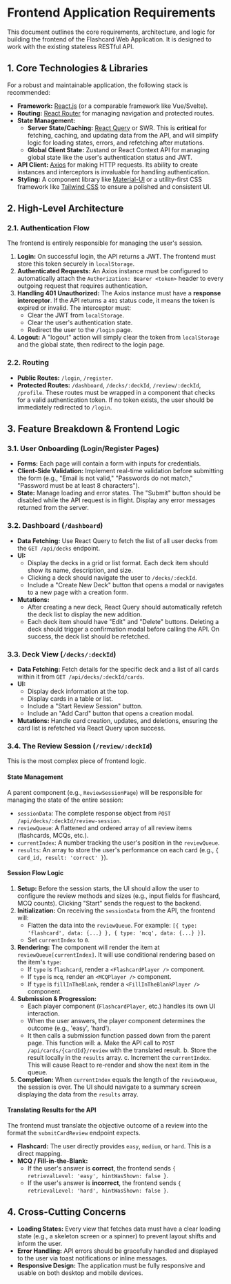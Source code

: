 # Frontend Application Requirements

This document outlines the core requirements, architecture, and logic for building the frontend of the Flashcard Web Application. It is designed to work with the existing stateless RESTful API.

## 1. Core Technologies & Libraries

For a robust and maintainable application, the following stack is recommended:

-   **Framework:** [React.js](https://reactjs.org/) (or a comparable framework like Vue/Svelte).
-   **Routing:** [React Router](https://reactrouter.com/) for managing navigation and protected routes.
-   **State Management:**
    -   **Server State/Caching:** [React Query](https://tanstack.com/query/latest) or SWR. This is **critical** for fetching, caching, and updating data from the API, and will simplify logic for loading states, errors, and refetching after mutations.
    -   **Global Client State:** Zustand or React Context API for managing global state like the user's authentication status and JWT.
-   **API Client:** [Axios](https://axios-http.com/) for making HTTP requests. Its ability to create instances and interceptors is invaluable for handling authentication.
-   **Styling:** A component library like [Material-UI](https://mui.com/) or a utility-first CSS framework like [Tailwind CSS](https://tailwindcss.com/) to ensure a polished and consistent UI.

## 2. High-Level Architecture

### 2.1. Authentication Flow

The frontend is entirely responsible for managing the user's session.

1.  **Login:** On successful login, the API returns a JWT. The frontend must store this token securely in `localStorage`.
2.  **Authenticated Requests:** An Axios instance must be configured to automatically attach the `Authorization: Bearer <token>` header to every outgoing request that requires authentication.
3.  **Handling 401 Unauthorized:** The Axios instance must have a **response interceptor**. If the API returns a `401` status code, it means the token is expired or invalid. The interceptor must:
    -   Clear the JWT from `localStorage`.
    -   Clear the user's authentication state.
    -   Redirect the user to the `/login` page.
4.  **Logout:** A "logout" action will simply clear the token from `localStorage` and the global state, then redirect to the login page.

### 2.2. Routing

-   **Public Routes:** `/login`, `/register`.
-   **Protected Routes:** `/dashboard`, `/decks/:deckId`, `/review/:deckId`, `/profile`. These routes must be wrapped in a component that checks for a valid authentication token. If no token exists, the user should be immediately redirected to `/login`.

## 3. Feature Breakdown & Frontend Logic

### 3.1. User Onboarding (Login/Register Pages)

-   **Forms:** Each page will contain a form with inputs for credentials.
-   **Client-Side Validation:** Implement real-time validation before submitting the form (e.g., "Email is not valid," "Passwords do not match," "Password must be at least 8 characters").
-   **State:** Manage loading and error states. The "Submit" button should be disabled while the API request is in flight. Display any error messages returned from the server.

### 3.2. Dashboard (`/dashboard`)

-   **Data Fetching:** Use React Query to fetch the list of all user decks from the `GET /api/decks` endpoint.
-   **UI:**
    -   Display the decks in a grid or list format. Each deck item should show its name, description, and size.
    -   Clicking a deck should navigate the user to `/decks/:deckId`.
    -   Include a "Create New Deck" button that opens a modal or navigates to a new page with a creation form.
-   **Mutations:**
    -   After creating a new deck, React Query should automatically refetch the deck list to display the new addition.
    -   Each deck item should have "Edit" and "Delete" buttons. Deleting a deck should trigger a confirmation modal before calling the API. On success, the deck list should be refetched.

### 3.3. Deck View (`/decks/:deckId`)

-   **Data Fetching:** Fetch details for the specific deck and a list of all cards within it from `GET /api/decks/:deckId/cards`.
-   **UI:**
    -   Display deck information at the top.
    -   Display cards in a table or list.
    -   Include a "Start Review Session" button.
    -   Include an "Add Card" button that opens a creation modal.
-   **Mutations:** Handle card creation, updates, and deletions, ensuring the card list is refetched via React Query upon success.

### 3.4. The Review Session (`/review/:deckId`)

This is the most complex piece of frontend logic.

#### **State Management**

A parent component (e.g., `ReviewSessionPage`) will be responsible for managing the state of the entire session:

-   `sessionData`: The complete response object from `POST /api/decks/:deckId/review-session`.
-   `reviewQueue`: A flattened and ordered array of all review items (flashcards, MCQs, etc.).
-   `currentIndex`: A number tracking the user's position in the `reviewQueue`.
-   `results`: An array to store the user's performance on each card (e.g., `{ card_id, result: 'correct' }`).

#### **Session Flow Logic**

1.  **Setup:** Before the session starts, the UI should allow the user to configure the review methods and sizes (e.g., input fields for flashcard, MCQ counts). Clicking "Start" sends the request to the backend.
2.  **Initialization:** On receiving the `sessionData` from the API, the frontend will:
    -   Flatten the data into the `reviewQueue`. For example: `[{ type: 'flashcard', data: {...} }, { type: 'mcq', data: {...} }]`.
    -   Set `currentIndex` to `0`.
3.  **Rendering:** The component will render the item at `reviewQueue[currentIndex]`. It will use conditional rendering based on the item's `type`:
    -   If `type` is `flashcard`, render a `<FlashcardPlayer />` component.
    -   If `type` is `mcq`, render an `<MCQPlayer />` component.
    -   If `type` is `fillInTheBlank`, render a `<FillInTheBlankPlayer />` component.
4.  **Submission & Progression:**
    -   Each player component (`FlashcardPlayer`, etc.) handles its own UI interaction.
    -   When the user answers, the player component determines the outcome (e.g., 'easy', 'hard').
    -   It then calls a submission function passed down from the parent page. This function will:
        a.  Make the API call to `POST /api/cards/{cardId}/review` with the translated result.
        b.  Store the result locally in the `results` array.
        c.  Increment the `currentIndex`. This will cause React to re-render and show the next item in the queue.
5.  **Completion:** When `currentIndex` equals the length of the `reviewQueue`, the session is over. The UI should navigate to a summary screen displaying the data from the `results` array.

#### **Translating Results for the API**

The frontend must translate the objective outcome of a review into the format the `submitCardReview` endpoint expects.

-   **Flashcard:** The user directly provides `easy`, `medium`, or `hard`. This is a direct mapping.
-   **MCQ / Fill-in-the-Blank:**
    -   If the user's answer is **correct**, the frontend sends `{ retrievalLevel: 'easy', hintWasShown: false }`.
    -   If the user's answer is **incorrect**, the frontend sends `{ retrievalLevel: 'hard', hintWasShown: false }`.

## 4. Cross-Cutting Concerns

-   **Loading States:** Every view that fetches data must have a clear loading state (e.g., a skeleton screen or a spinner) to prevent layout shifts and inform the user.
-   **Error Handling:** API errors should be gracefully handled and displayed to the user via toast notifications or inline messages.
-   **Responsive Design:** The application must be fully responsive and usable on both desktop and mobile devices.
